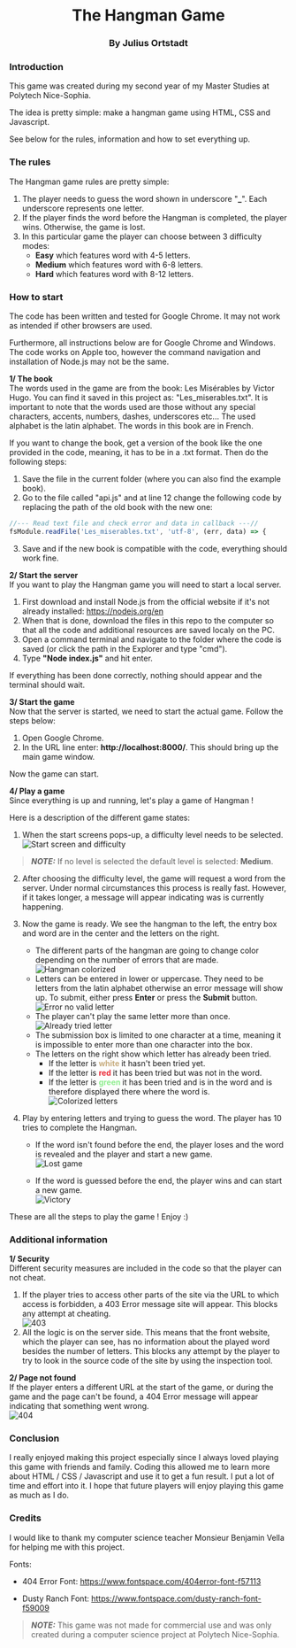 <h1 align="center">The Hangman Game</h1>
<h3 align="center">By Julius Ortstadt</h3>


### Introduction
This game was created during my second year of my Master Studies at Polytech Nice-Sophia.

The idea is pretty simple: make a hangman game using HTML, CSS and Javascript. 

See below for the rules, information and how to set everything up.

### The rules
The Hangman game rules are pretty simple:
1. The player needs to guess the word shown in underscore "**_**". Each underscore represents one letter.
2. If the player finds the word before the Hangman is completed, the player wins. Otherwise, the game is lost.
3. In this particular game the player can choose between 3 difficulty modes:
   - **Easy** which features word with 4-5 letters.
   - **Medium** which features word with 6-8 letters.
   - **Hard** which features word with 8-12 letters.

### How to start
The code has been written and tested for Google Chrome. 
It may not work as intended if other browsers are used.

Furthermore, all instructions below are for Google Chrome and Windows. 
The code works on Apple too, however the command navigation and installation of Node.js may not be the same.

**1/ The book**\
The words used in the game are from the book: Les Misérables by Victor Hugo. You can find it saved in this project as: "Les_miserables.txt".
It is important to note that the words used are those without any special characters, accents, numbers, dashes, underscores etc...
The used alphabet is the latin alphabet.
The words in this book are in French.

If you want to change the book, get a version of the book like the one provided in the code, meaning, it has to be in a .txt format. 
Then do the following steps:
1. Save the file in the current folder (where you can also find the example book).
2. Go to the file called "api.js" and at line 12 change the following code by replacing the path of the old book with the new one:
```JavaScript
//--- Read text file and check error and data in callback ---//
fsModule.readFile('Les_miserables.txt', 'utf-8', (err, data) => { 
```
3. Save and if the new book is compatible with the code, everything should work fine.

**2/ Start the server**\
If you want to play the Hangman game you will need to start a local server.
1. First download and install Node.js from the official website if it's not already installed: https://nodejs.org/en
2. When that is done, download the files in this repo to the computer so that all the code and additional resources are saved localy on the PC.
3. Open a command terminal and navigate to the folder where the code is saved (or click the path in the Explorer and type "cmd").
4. Type **"Node index.js"** and hit enter. 

If everything has been done correctly, nothing should appear and the terminal should wait.

**3/ Start the game**\
Now that the server is started, we need to start the actual game. 
Follow the steps below:
1. Open Google Chrome.
2. In the URL line enter: **http://localhost:8000/**. This should bring up the main game window.

Now the game can start.

**4/ Play a game**\
Since everything is up and running, let's play a game of Hangman !

Here is a description of the different game states:
1. When the start screens pops-up, a difficulty level needs to be selected.\
![Start screen and difficulty](https://github.com/JuliusOrtstadt/The-Hangman-Game/assets/120115242/c1d46b53-43ad-48dd-a199-09237f53b124)
> **_NOTE:_** If no level is selected the default level is selected: **Medium**.

2. After choosing the difficulty level, the game will request a word from the server. Under normal circumstances this process is really fast. However, if it takes longer, a message will appear indicating was is currently happening.

3. Now the game is ready. We see the hangman to the left, the entry box and word are in the center and the letters on the right.
   - The different parts of the hangman are going to change color depending on the number of errors that are made.\
   ![Hangman colorized](https://github.com/JuliusOrtstadt/The-Hangman-Game/assets/120115242/ebab7d1e-3fd0-4ae1-9a34-16c30228c92b)
   - Letters can be entered in lower or uppercase. They need to be letters from the latin alphabet otherwise an error message will show up. To submit, either press **Enter** or press the **Submit** button.\
   ![Error no valid letter](https://github.com/JuliusOrtstadt/The-Hangman-Game/assets/120115242/a7145222-ed8f-491d-bcf7-32418e03ba63)
   - The player can't play the same letter more than once.\
   ![Already tried letter](https://github.com/JuliusOrtstadt/The-Hangman-Game/assets/120115242/3e302939-e5e8-484c-a4e1-401981bfec6a)
   - The submission box is limited to one character at a time, meaning it is impossible to enter more than one character into the box.
   - The letters on the right show which letter has already been tried. 
      - If the letter is **<span style="color: #c8ad7f"> white </span>** it hasn't been tried yet. 
      - If the letter is **<span style="color: #eb2d3a"> red </span>** it has been tried but was not in the word.
      - If the letter is **<span style="color: #90ee90"> green </span>** it has been tried and is in the word and is therefore displayed there where the word is.\
      ![Colorized letters](https://github.com/JuliusOrtstadt/The-Hangman-Game/assets/120115242/4c756b06-72bd-4ff3-a77f-4730dbb957a6)
4. Play by entering letters and trying to guess the word. The player has 10 tries to complete the Hangman. 
   - If the word isn't found before the end, the player loses and the word is revealed and the player and start a new game.\
   ![Lost game](https://github.com/JuliusOrtstadt/The-Hangman-Game/assets/120115242/4ee0a7b2-e93e-44bb-b8fd-85f275d52b30)

   - If the word is guessed before the end, the player wins and can start a new game.\
   ![Victory](https://github.com/JuliusOrtstadt/The-Hangman-Game/assets/120115242/90df5264-a609-42c5-99f4-b5edb97ae82e)

These are all the steps to play the game ! Enjoy :)


### Additional information 
**1/ Security**\
Different security measures are included in the code so that the player can not cheat.
1. If the player tries to access other parts of the site via the URL to which access is forbidden, a 403 Error message site will appear. This blocks any attempt at cheating.\
![403](https://github.com/JuliusOrtstadt/The-Hangman-Game/assets/120115242/16ff64f9-0e40-4321-a2fb-3dfebeea65b1)
2. All the logic is on the server side. This means that the front website, which the player can see, has no information about the played word besides the number of letters. This blocks any attempt by the player to try to look in the source code of the site by using the inspection tool.

**2/ Page not found**\
If the player enters a different URL at the start of the game, or during the game and the page can't be found, a 404 Error message will appear indicating that something went wrong.\
![404](https://github.com/JuliusOrtstadt/The-Hangman-Game/assets/120115242/c7f14980-883d-4f48-ace2-8dec9e801865)


### Conclusion
I really enjoyed making this project especially since I always loved playing this game with friends and family. 
Coding this allowed me to learn more about HTML / CSS / Javascript and use it to get a fun result.
I put a lot of time and effort into it. 
I hope that future players will enjoy playing this game as much as I do.


### Credits
I would like to thank my computer science teacher Monsieur Benjamin Vella for helping me with this project.

Fonts:
- 404 Error Font: https://www.fontspace.com/404error-font-f57113

- Dusty Ranch Font: https://www.fontspace.com/dusty-ranch-font-f59009



> **_NOTE:_** This game was not made for commercial use and was only created during a computer science project at Polytech Nice-Sophia.

 
